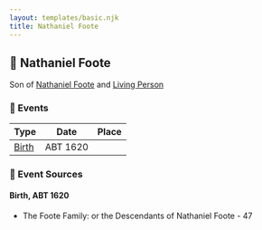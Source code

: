 ```yaml
---
layout: templates/basic.njk
title: Nathaniel Foote
---
```

## 🔵 Nathaniel Foote

Son of [Nathaniel Foote](/people/6/64098820) and [Living Person](/people/7/77201280)

### 📆 Events

Type | Date | Place
------ | ------ | ------
[Birth](#event-da5f893a-285d-44e1-9fcc-6935ada142d7) | ABT 1620 |

### 📰 Event Sources

#### <a id="event-da5f893a-285d-44e1-9fcc-6935ada142d7"></a> Birth, ABT 1620
* The Foote Family: or the Descendants of Nathaniel Foote  - 47